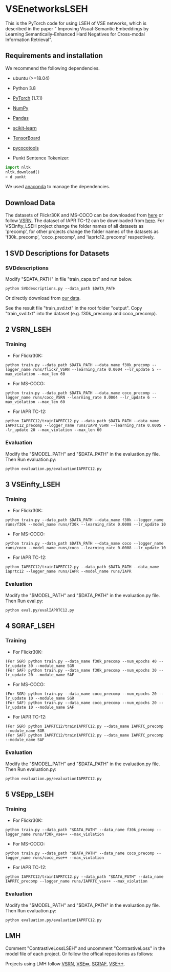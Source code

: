 # VSEnetworksLSEH
This is the PyTorch code for using LSEH of VSE networks, which is described in the paper " Improving Visual-Semantic Embeddings by Learning Semantically-Enhanced Hard Negatives for Cross-modal Information Retrieval".

## Requirements and installation
We recommend the following dependencies.
* ubuntu (>=18.04)

* Python 3.8

* [PyTorch](https://pytorch.org/) (1.7.1)

* [NumPy](https://numpy.org/) 

* [Pandas](https://pandas.pydata.org/)

* [scikit-learn](https://scikit-learn.org/stable/)

* [TensorBoard](https://github.com/TeamHG-Memex/tensorboard_logger) 

* [pycocotools](https://github.com/cocodataset/cocoapi) 

* Punkt Sentence Tokenizer:

``` python
import nltk
nltk.download()
> d punkt
``` 
We used [anaconda](https://www.anaconda.com/) to manage the dependencies.

## Download Data
The datasets of Flickr30K and MS-COCO can be downloaded from [here](https://drive.google.com/drive/u/0/folders/1os1Kr7HeTbh8FajBNegW8rjJf6GIhFqC) or follow [VSRN](https://github.com/KunpengLi1994/VSRN). The dataset of IAPR TC-12 can be downloaded from [here](https://drive.google.com/drive/folders/1wXY4nOqopy4H_9Rb6RByjCrK81WQ5Fnl). For VSEinfty_LSEH project change the folder names of all datasets as 'precomp', for other projects change the folder names of the datasets as 'f30k_precomp', 'coco_precomp', and 'iaprtc12_precomp' respectively.

## 1 SVD Descriptions for Datasets
### SVDdescriptions
Modify "$DATA_PATH" in file "train_caps.txt" and run below.
``` 
python SVDdescriptions.py --data_path $DATA_PATH
``` 
Or directly download from [our data](https://drive.google.com/drive/folders/1wXY4nOqopy4H_9Rb6RByjCrK81WQ5Fnl).

See the result file "train_svd.txt" in the root folder "output". Copy "train_svd.txt" into the dataset (e.g. f30k_precomp and coco_precomp).

## 2 VSRN_LSEH
### Training
* For Flickr30K:
``` 
python train.py --data_path $DATA_PATH --data_name f30k_precomp --logger_name runs/flickr_VSRN --learning_rate 0.0004 --lr_update 5 --max_violation --max_len 60
``` 
* For MS-COCO:
``` 
python train.py --data_path $DATA_PATH --data_name coco_precomp --logger_name runs/coco_VSRN --learning_rate 0.0004 --lr_update 6 --max_violation --max_len 60
``` 
* For IAPR TC-12:
``` 
python IAPRTC12/trainIAPRTC12.py --data_path $DATA_PATH --data_name IAPRTC12_precomp --logger_name runs/IAPR_VSRN --learning_rate 0.0005 --lr_update 20 --max_violation --max_len 60
```

### Evaluation
Modify the "$MODEL_PATH" and "$DATA_PATH" in the evaluation.py file. Then Run evaluation.py:
``` 
python evaluation.py/evaluationIAPRTC12.py
``` 

## 3 VSEinfty_LSEH
### Training
* For Flickr30K:
``` 
python train.py --data_path $DATA_PATH --data_name f30k --logger_name runs/f30k --model_name runs/f30k --learning_rate 0.0008 --lr_update 10
``` 
* For MS-COCO:
``` 
python train.py --data_path $DATA_PATH --data_name coco --logger_name runs/coco --model_name runs/coco --learning_rate 0.0008 --lr_update 10
``` 
* For IAPR TC-12:
``` 
python IAPRTC12/trainIAPRTC12.py --data_path $DATA_PATH --data_name iaprtc12 --logger_name runs/IAPR --model_name runs/IAPR
``` 

### Evaluation
Modify the "$MODEL_PATH" and "$DATA_PATH" in the evaluation.py file. Then Run eval.py:
``` 
python eval.py/evalIAPRTC12.py
``` 
## 4 SGRAF_LSEH
### Training
* For Flickr30K:
``` 
(For SGR) python train.py --data_name f30k_precomp --num_epochs 40 --lr_update 30 --module_name SGR
(For SAF) python train.py --data_name f30k_precomp --num_epochs 30 --lr_update 20 --module_name SAF
```
* For MS-COCO:
``` 
(For SGR) python train.py --data_name coco_precomp --num_epochs 20 --lr_update 10 --module_name SGR
(For SAF) python train.py --data_name coco_precomp --num_epochs 20 --lr_update 10 --module_name SAF
``` 
* For IAPR TC-12:
``` 
(For SGR) python IAPRTC12/trainIAPRTC12.py --data_name IAPRTC_precomp --module_name SGR
(For SAF) python IAPRTC12/trainIAPRTC12.py --data_name IAPRTC_precomp --module_name SAF
```

### Evaluation
Modify the "$MODEL_PATH" and "$DATA_PATH" in the evaluation.py file. Then Run evaluation.py:
``` 
python evaluation.py/evaluationIAPRTC12.py
``` 

## 5 VSEpp_LSEH
### Training
* For Flickr30K:
``` 
python train.py --data_path "$DATA_PATH" --data_name f30k_precomp --logger_name runs/f30k_vse++ --max_violation
``` 
* For MS-COCO:
``` 
python train.py --data_path "$DATA_PATH" --data_name coco_precomp --logger_name runs/coco_vse++ --max_violation
``` 
* For IAPR TC-12:
``` 
python IAPRTC12/trainIAPRTC12.py --data_path "$DATA_PATH" --data_name IAPRTC_precomp --logger_name runs/IAPRTC_vse++ --max_violation
``` 

### Evaluation
Modify the "$MODEL_PATH" and "$DATA_PATH" in the evaluation.py file. Then Run evaluation.py:
``` 
python evaluation.py/evaluationIAPRTC12.py
``` 

## LMH
Comment "ContrastiveLossLSEH" and uncomment "ContrastiveLoss" in the model file of each project. Or follow the offical repositories as follows:

Projects using LMH follow [VSRN](https://pytorch.org/), [VSE∞](https://github.com/woodfrog/vse_infty), [SGRAF](https://github.com/Paranioar/SGRAF), [VSE++](https://github.com/fartashf/vsepp).

